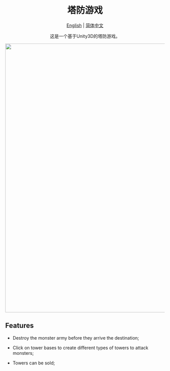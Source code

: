 # <div align="center">塔防游戏</div>

<div align="center">

  [English](README.md) | [简体中文](README.zh-CN.md)

这是一个基于Unity3D的塔防游戏。
  <p>
      <img width="850" src="https://user-images.githubusercontent.com/71301342/210209694-1ad91647-6377-4b7c-820e-5aaef8930e1d.png">
  </p>

</div>

## <div>Features<div/>
  
* Destroy the monster army before they arrive the destination;
  
* Click on tower bases to create different types of towers to attack monsters;
  
* Towers can be sold;
  
